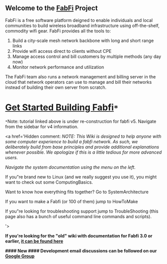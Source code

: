 ## Welcome to the [FabFi](http://fabfi.fabfolk.com) Project ##

FabFi is a free software platform deigned to enable individuals and local communities to build wireless broadband infrastructure using off-the-shelf, commodity wifi gear.  FabFi provides all the tools to:

  1. Build a city-scale mesh network backbone with long and short range links
  1. Provide wifi access direct to clients without CPE
  1. Manage access control and bill customers by multiple methods (any day now)
  1. Monitor network performance and utilization

The FabFi team also runs a network management and billing server in the cloud that network operators can use to manage and bill their networks instead of building their own server from scratch.

# [Get Started Building Fabfi](QuickStart.md)`*` #
`*`Note: tutorial linked above is under re-construction for fabfi v5.  Navigate from the sidebar for v4 information.


<a href='Hidden comment: 
_NOTE: This Wiki is designed to help anyone with some computer experience to build a fabfi network.  As such, we deliberately build from base principles and provide additional explanations whenever possible.  We apologize if this is a little tedious for more advanced users._

*Navigate the system documentation using the menu on the left.*

If you"re brand new to Linux (and we really suggest you use it), you might want to check out some ComputingBasics.

Want to know how everything fits together? Go to SystemArchitecture

If you want to make a Fabfi (or 100 of them) jump to HowToMake

If you"re looking for troubleshooting support jump to TroubleShooting (this page also has a bunch of useful command line commands and scripts).

'></a>

**If you're looking for the "old" wiki with documentation for Fabfi 3.0 or earlier, [it can be found here](http://wiki.fablab.af/index.php/Fab-Fi)**

**#### New #### Development email discussions can be followed on our [Google Group](http://groups.google.com/group/fabfi)**
